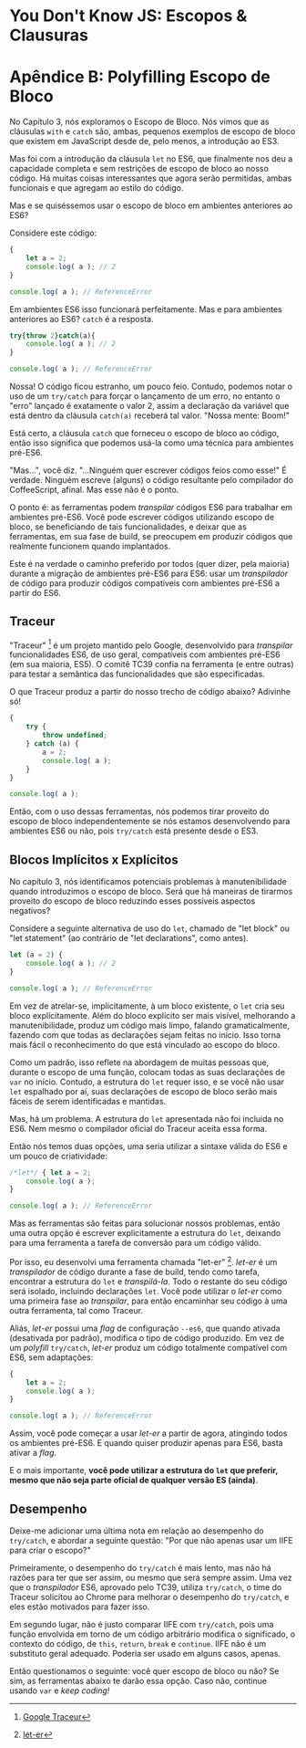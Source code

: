 # You Don't Know JS: Escopos & Clausuras
# Apêndice B: Polyfilling Escopo de Bloco

No Capítulo 3, nós exploramos o Escopo de Bloco. Nós vimos que as cláusulas `with` e `catch` são, ambas, pequenos exemplos de escopo de bloco que existem em JavaScript desde de, pelo menos, a introdução ao ES3.

Mas foi com a introdução da cláusula `let` no ES6, que finalmente nos deu a capacidade completa e sem restrições de escopo de bloco ao nosso código. Há muitas coisas interessantes que agora serão permitidas, ambas funcionais e que agregam ao estilo do código.

Mas e se quiséssemos usar o escopo de bloco em ambientes anteriores ao ES6?

Considere este código:

```js
{
	let a = 2;
	console.log( a ); // 2
}

console.log( a ); // ReferenceError
```

Em ambientes ES6 isso funcionará perfeitamente. Mas e para ambientes anteriores ao ES6? `catch` é a resposta.

```js
try{throw 2}catch(a){
	console.log( a ); // 2
}

console.log( a ); // ReferenceError
```

Nossa! O código ficou estranho, um pouco feio. Contudo, podemos notar o uso de um `try/catch` para forçar o lançamento de um erro, no entanto o "erro" lançado é exatamente o valor 2, assim a declaração da variável que está dentro da cláusula `catch(a)` receberá tal valor. "Nossa mente: Boom!"

Está certo, a cláusula `catch` que forneceu o escopo de bloco ao código, então isso significa que podemos usá-la como uma técnica para ambientes pré-ES6.

"Mas...", você diz. "...Ninguém quer escrever códigos feios como esse!" É verdade. Ninguém escreve (alguns) o código resultante pelo compilador do CoffeeScript, afinal. Mas esse não é o ponto.

O ponto é: as ferramentas podem *transpilar* códigos ES6 para trabalhar em ambientes pré-ES6. Você pode escrever códigos utilizando escopo de bloco, se beneficiando de tais funcionalidades, e deixar que as ferramentas, em sua fase de build, se preocupem em produzir códigos que realmente funcionem quando implantados.

Este é na verdade o caminho preferido por todos (quer dizer, pela maioria) durante a migração de ambientes pré-ES6 para ES6: usar um *transpilador* de código para produzir códigos compatíveis com ambientes pré-ES6 a partir do ES6.

## Traceur

"Traceur" [^note-traceur] é um projeto mantido pelo Google, desenvolvido para *transpilar* funcionalidades ES6, de uso geral, compatíveis com ambientes pré-ES6 (em sua maioria, ES5). O comitê TC39 confia na ferramenta (e entre outras) para testar a semântica das funcionalidades que são especificadas.  

O que Traceur produz a partir do nosso trecho de código abaixo? Adivinhe só!

```js
{
	try {
		throw undefined;
	} catch (a) {
		a = 2;
		console.log( a );
	}
}

console.log( a );
```

Então, com o uso dessas ferramentas, nós podemos tirar proveito do escopo de bloco independentemente se nós estamos desenvolvendo para ambientes ES6 ou não, pois `try/catch` está presente desde o ES3.

## Blocos Implícitos x Explícitos

No capítulo 3, nós identificamos potenciais problemas à manutenibilidade quando introduzimos o escopo de bloco. Será que há maneiras de tirarmos proveito do escopo de bloco reduzindo esses possíveis aspectos negativos?

Considere a seguinte alternativa de uso do `let`, chamado de "let block" ou "let statement" (ao contrário de "let declarations", como antes).

```js
let (a = 2) {
	console.log( a ); // 2
}

console.log( a ); // ReferenceError
```

Em vez de atrelar-se, implicitamente, à um bloco existente, o `let` cria seu bloco explícitamente. Além do bloco explícito ser mais visível, melhorando a manutenibilidade, produz um código mais limpo, falando gramaticalmente, fazendo com que todas as declarações sejam feitas no início. Isso torna mais fácil o reconhecimento do que está vinculado ao escopo do bloco.

Como um padrão, isso reflete na abordagem de muitas pessoas que, durante o escopo de uma função, colocam todas as suas declarações de `var` no início. Contudo, a estrutura do `let` requer isso, e se você não usar `let` espalhado por aí, suas declarações de escopo de bloco serão mais fáceis de serem identificadas e mantidas.

Mas, há um problema. A estrutura do `let` apresentada não foi incluida no ES6. Nem mesmo o compilador oficial do Traceur aceita essa forma.

Então nós temos duas opções, uma seria utilizar a sintaxe válida do ES6 e um pouco de criatividade:

```js
/*let*/ { let a = 2;
	console.log( a );
}

console.log( a ); // ReferenceError
```

Mas as ferramentas são feitas para solucionar nossos problemas, então uma outra opção é escrever explicitamente a estrutura do `let`, deixando para uma ferramenta a tarefa de conversão para um código válido.

Por isso, eu desenvolvi uma ferramenta chamada "let-er" [^note-let_er]. *let-er* é um *transpilador* de código durante a fase de build, tendo como tarefa, encontrar a estrutura do `let` e *transpilá-la*. Todo o restante do seu código será isolado, incluindo declarações `let`. Você pode utilizar o *let-er* como uma primeira fase ao *transpilar*, para então encaminhar seu código à uma outra ferramenta, tal como Traceur.

Aliás, *let-er* possui uma *flag* de configuração `--es6`, que quando ativada (desativada por padrão), modifica o tipo de código produzido. Em vez de um *polyfill* `try/catch`, *let-er* produz um código totalmente compatível com ES6, sem adaptações:

```js
{
	let a = 2;
	console.log( a );
}

console.log( a ); // ReferenceError
```

Assim, você pode começar a usar *let-er* a partir de agora, atingindo todos os ambientes pré-ES6. E quando quiser produzir apenas para ES6, basta ativar a *flag*.

E o mais importante, **você pode utilizar a estrutura do `let` que preferir, mesmo que não seja parte oficial de qualquer versão ES (ainda)**.

## Desempenho

Deixe-me adicionar uma última nota em relação ao desempenho do `try/catch`, e abordar a seguinte questão: "Por que não apenas usar um IIFE para criar o escopo?"

Primeiramente, o desempenho do `try/catch` é mais lento, mas não há razões para ter que ser assim, ou mesmo que será sempre assim. Uma vez que o *transpilador* ES6, aprovado pelo TC39, utiliza `try/catch`, o time do Traceur solicitou ao Chrome para melhorar o desempenho do `try/catch`, e eles estão motivados para fazer isso.

Em segundo lugar, não é justo comparar IIFE com `try/catch`, pois uma função envolvida em torno de um código arbitrário modifica o significado, o contexto do código, de `this`, `return`, `break` e `continue`. IIFE não é um substituto geral adequado. Poderia ser usado em alguns casos, apenas.

Então questionamos o seguinte: você quer escopo de bloco ou não? Se sim, as ferramentas abaixo te darão essa opção. Caso não, continue usando `var` e *keep coding!*

[^note-traceur]: [Google Traceur](http://traceur-compiler.googlecode.com/git/demo/repl.html)

[^note-let_er]: [let-er](https://github.com/getify/let-er)
